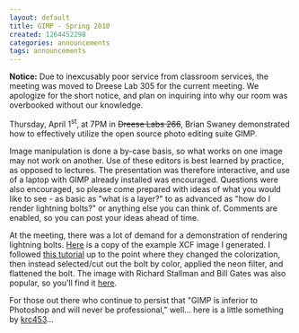 ```yaml
---
layout: default
title: GIMP - Spring 2010
created: 1264452298
categories: announcements
tags: announcements
---
```

**Notice:** Due to inexcusably poor service from classroom services, the meeting was moved to Dreese Lab 305 for the current meeting. We apologize for the short notice, and plan on inquiring into why our room was overbooked without our knowledge.

Thursday, April 1<sup>st</sup>, at 7PM in <s>Dreese Labs 266</s>, Brian Swaney demonstrated how to effectively utilize the open source photo editing suite GIMP.

Image manipulation is done a by-case basis, so what works on one image may not work on another. Use of these editors is best learned by practice, as opposed to lectures. The presentation was therefore interactive, and use of a laptop with GIMP already installed was encouraged. Questions were also encouraged, so please come prepared with ideas of what you would like to see - as basic as "what is a layer?" to as advanced as "how do I render lightning bolts?" or anything else you can think of. Comments are enabled, so you can post your ideas ahead of time.

At the meeting, there was a lot of demand for a demonstration of rendering lightning bolts. [Here](/%7Eswaneybr/images/lightning.xcf) is a copy of the example XCF image I generated. I followed [this tutorial](http://www.gimptalk.com/forum/viewtopic.php?t=122#pagecontent) up to the point where they changed the colorization, then instead selected/cut out the bolt by color, applied the neon filter, and flattened the bolt. The image with Richard Stallman and Bill Gates was also popular, so you'll find it [here](/%7Eswaneybr/images/stallman-gates.xcf).

For those out there who continue to persist that "GIMP is inferior to Photoshop and will never be professional," well... here is a little something by [krc453](http://www.youtube.com/user/krc453)...

<object thumb="/sites/default/files/mytube/dIVJQG2XREA.jpg" width="459" height="290"><param name="movie" value="http://www.youtube-nocookie.com/v/dIVJQG2XREA&amp;autoplay=1&amp;hl=en_US&amp;fs=1&amp;color1=0x5d1719&amp;color2=0xcd311b&amp;rel=0"><param name="allowFullScreen" value="true"><param name="allowscriptaccess" value="always"><embed src="http://www.youtube-nocookie.com/v/dIVJQG2XREA&amp;autoplay=1&amp;hd=0&amp;fs=1&amp;color1=0x000000&amp;color2=0xad311b&amp;enablejsapi=1&amp;border=0&amp;loop=0&amp;start=14&amp;rel=0&amp;showinfo=0&amp;iv_load_policy=1" type="application/x-shockwave-flash" allowscriptaccess="always" allowfullscreen="true" width="459" height="290"></object>
